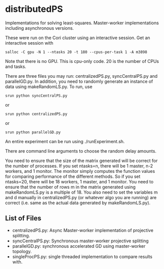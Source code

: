 # distributedPS

Implementations for solving least-squares. Master-worker implementations including asynchronous versions.


These were run on the Cori cluster using an interactive session. Get an interactive session with 
```
salloc -C gpu -N 1 --ntasks 20 -t 180 --cpus-per-task 1 -A m3898
```
Note that there is no GPU. This is cpu-only code. 20 is the number of CPUs and tasks.

There are three files you may run: centralizedPS.py, syncCentralPS.py and parallelGD.py. In addition, you need to randomly generate an instance of data using makeRandomLS.py. To run, use 
```
srun python syncCentralPS.py 
```
or 
```
srun python centralizedPS.py
```
or 
```
srun python parallelGD.py 
```
An entire experiment can be run using ./runExperiment.sh. 

There are command line arguments to choose the random delay amounts.

You need to ensure that the size of the matrix generated will be correct for the number of processes. If you set ntasks=n, there will be 1 master, n-2 workers, and 1 monitor. The monitor simply computes the function values for comparing performance of the different methods. So if you set ntasks=20, there will be 18 workers, 1 master, and 1 monitor. You need to ensure that the number of rows m in the matrix generated using makeRandomLS.py is a multiple of 18. You also need to set the variables m and d manually in centralizedPS.py (or whatever algo you are running) are correct (i.e. same as the actual data generated by makeRandomLS.py).


## List of Files 

* centralizedPS.py: Async Master-worker implementation of projective splitting.
* syncCentralPS.py: Synchronous master-worker projective splitting
* parallelGD.py: synchronous accelerated GD using master-worker topology.
* singleProcPS.py: single threaded implementation to compare results with. 



